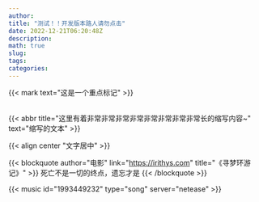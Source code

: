 ```yaml
---
author: 
title: "测试！！开发版本路人请勿点击"
date: 2022-12-21T06:20:48Z
description: 
math: true
slug: 
tags:
categories:
---
```

{{< mark text="这是一个重点标记" >}}

<br>
{{< abbr title="这里有着非常非常非常非常非常非常非常非常长的缩写内容~" text="缩写的文本" >}}

{{< align center "文字居中" >}}

{{< blockquote author="电影" link="https://irithys.com" title="《寻梦环游记》" >}}
死亡不是一切的终点，遗忘才是
{{< /blockquote >}}

{{< music id="1993449232" type="song" server="netease" >}}
